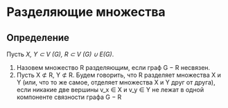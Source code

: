 # Разделяющие множества

## Определение
Пусть _X, Y ⊂ V (G), R ⊂ V (G) ∪ E(G)_.
1) Назовем множество R разделяющим, если граф G − R несвязен.
2) Пусть X ⊄ R, Y ⊄ R. Будем говорить, что R разделяет множества X и Y (или, что то же самое, отделяет множества X и Y друг от
друга), если никакие две вершины v_x ∈ X и v_y ∈ Y не лежат в одной
компоненте связности графа G − R
